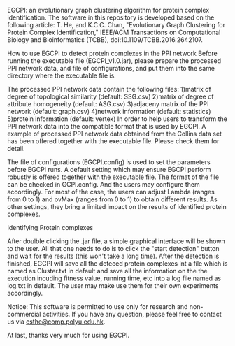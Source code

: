 EGCPI: an evolutionary graph clustering algorithm for protein complex identification. The software in this repository is developed based on the following article: 
T. He, and K.C.C. Chan, "Evolutionary Graph Clustering for Protein Complex Identification," IEEE/ACM Transactions on Computational Biology and Bioinformatics (TCBB), doi:10.1109/TCBB.2016.2642107.

How to use EGCPI to detect protein complexes in the PPI network
Before running the executable file (EGCPI_v1.0.jar), please prepare the processed PPI network data, and file of configurations, and put them into the same directory where the executable file is.

The processed PPI network data contain the following files:
1)matrix of degree of topological similarity (default: SSG.csv)
2)matrix of degree of attribute homogeneity (default: ASG.csv)
3)adjaceny matrix of the PPI network (default: graph.csv)
4)network information (default: statistics)
5)protein information (default: vertex)
In order to help users to transform the PPI network data into the compatible format that is used by EGCPI. A example of processed PPI network data obtained from the Collins data set has been offered together with the executable file. Please check them for detail.

The file of configurations (EGCPI.config) is used to set the parameters before EGCPI runs. A default setting which may ensure EGCPI perform robustly is offered together with the executable file. The format of the file can be checked in GCPI.config. And the users may configure them accordingly. For most of the case, the users can adjust Lambda (ranges from 0 to 1) and ovMax (ranges from 0 to 1) to obtain different results. As other settings, they bring a limited impact on the results of identified protein complexes.

Identifying Protein complexes

After doulble clicking the .jar file, a simple graphical interface will be shown to the user. All that one needs to do is to click the "start detection" button and wait for the results (this won't take a long time). After the detection is finished, EGCPI will save all the deteced protein complexes int a file which is named as Cluster.txt in default and save all the information on the the execution incuding fitness value, running time, etc into a log file named as log.txt in default. The user may make use them for their own experiments accordingly.

Notice: This software is permitted to use only for research and non-commercial activities. If you have any question, please feel free to contact us via csthe@comp.polyu.edu.hk.

At last, thanks very much for using EGCPI.
